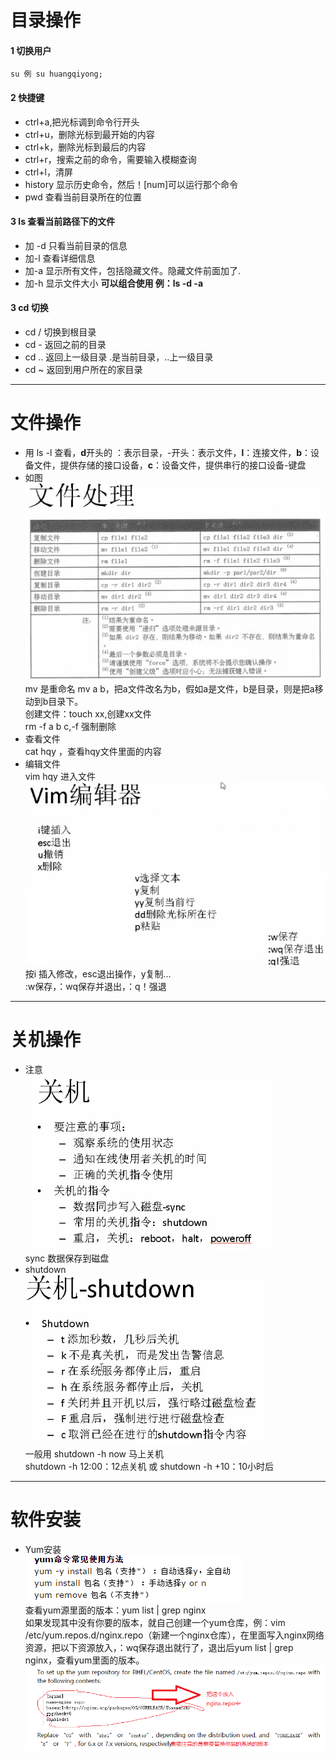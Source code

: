 ﻿# 目录操作
#### 1 切换用户  
```
su 例 su huangqiyong;  
```
#### 2 快捷键  
- ctrl+a,把光标调到命令行开头  
- ctrl+u，删除光标到最开始的内容  
- ctrl+k，删除光标到最后的内容  
- ctrl+r，搜索之前的命令，需要输入模糊查询  
- ctrl+l，清屏  
- history 显示历史命令，然后！[num]可以运行那个命令
- pwd  查看当前目录所在的位置  
#### 3 ls   查看当前路径下的文件
- 加 -d 只看当前目录的信息
- 加-l  查看详细信息
- 加-a  显示所有文件，包括隐藏文件。隐藏文件前面加了.
- 加-h  显示文件大小 **可以组合使用  例：ls -d -a**  
#### 3 cd 切换
- cd / 切换到根目录  
- cd - 返回之前的目录
- cd .. 返回上一级目录  .是当前目录，..上一级目录
- cd ~  返回到用户所在的家目录
* * *
# 文件操作
- 用 ls -l 查看，**d**开头的 ：表示目录，\-开头：表示文件，**l**：连接文件，**b**：设备文件，提供存储的接口设备，**c**：设备文件，提供串行的接口设备-键盘
- 如图  
![文件操作](./img/1.png)  
mv 是重命名 mv a b，把a文件改名为b，假如a是文件，b是目录，则是把a移动到b目录下。  
创建文件：touch xx,创建xx文件  
rm -f a b c,-f 强制删除
- 查看文件  
cat hqy ，查看hqy文件里面的内容
- 编辑文件  
vim hqy 进入文件  
![文件操作](./img/2.png)  
按i 插入修改，esc退出操作，y复制...  
:w保存，：wq保存并退出，：q！强退
* * *
# 关机操作
- 注意  
![操作](./img/3.png)  
sync 数据保存到磁盘  
- shutdown  
![操作](./img/4.png)  
一般用 shutdown -h now 马上关机  
shutdown -h 12:00：12点关机 或 shutdown -h +10：10小时后  
* * *
# 软件安装
- Yum安装  
 ![操作](./img/5.png)  
 查看yum源里面的版本：yum list | grep nginx  
 如果发现其中没有你要的版本，就自己创建一个yum仓库，例：vim /etc/yum.repos.d/nginx.repo（新建一个nginx仓库），在里面写入nginx网络资源，把以下资源放入，：wq保存退出就行了，退出后yum list | grep nginx，查看yum里面的版本。  
 ![yum资源](./img/6.png)

